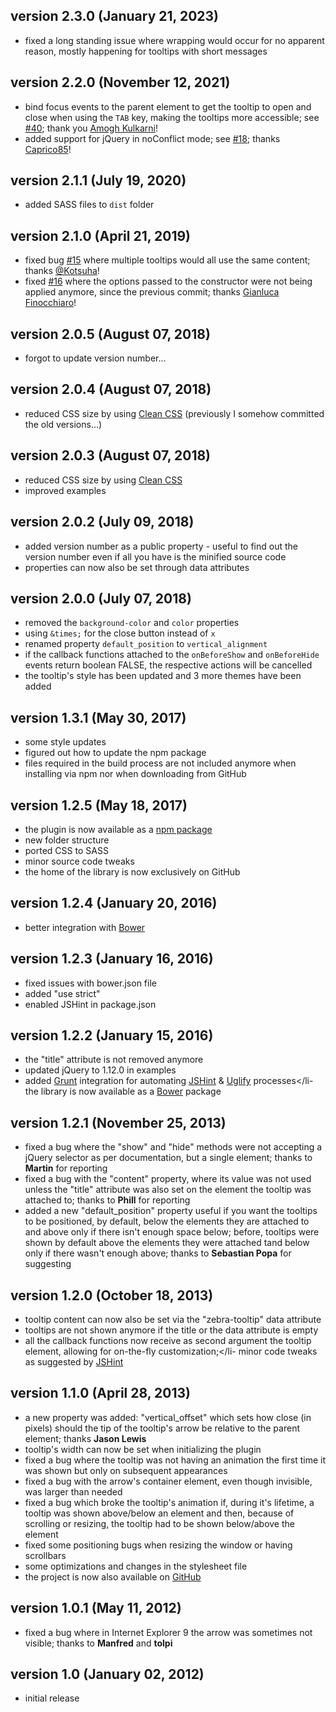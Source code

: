 ## version 2.3.0 (January 21, 2023)

- fixed a long standing issue where wrapping would occur for no apparent reason, mostly happening for tooltips with short messages

## version 2.2.0 (November 12, 2021)

- bind focus events to the parent element to get the tooltip to open and close when using the `TAB` key, making the tooltips more accessible; see [#40](https://github.com/stefangabos/Zebra_Tooltips/pull/40); thank you [Amogh Kulkarni](https://github.com/xmlns)!
- added support for jQuery in noConflict mode; see [#18](https://github.com/stefangabos/Zebra_Tooltips/pull/18); thanks [Caprico85](https://github.com/Caprico85)!
## version 2.1.1 (July 19, 2020)

- added SASS files to `dist` folder

## version 2.1.0 (April 21, 2019)

- fixed bug [#15](https://github.com/stefangabos/Zebra_Tooltips/issues/15) where multiple tooltips would all use the same content; thanks [@Kotsuha](https://github.com/Kotsuha)!
- fixed [#16](https://github.com/stefangabos/Zebra_Tooltips/issues/16) where the options passed to the constructor were not being applied anymore, since the previous commit; thanks [Gianluca Finocchiaro](https://github.com/gfinocchiaro)!

## version 2.0.5 (August 07, 2018)

- forgot to update version number...

## version 2.0.4 (August 07, 2018)

- reduced CSS size by using [Clean CSS](https://www.npmjs.com/package/clean-css) (previously I somehow committed the old versions...)

## version 2.0.3 (August 07, 2018)

- reduced CSS size by using [Clean CSS](https://www.npmjs.com/package/clean-css)
- improved examples

## version 2.0.2 (July 09, 2018)

- added version number as a public property - useful to find out the version number even if all you have is the minified source code
- properties can now also be set through data attributes

## version 2.0.0 (July 07, 2018)

- removed the `background-color` and `color` properties
- using `&times;` for the close button instead of `x`
- renamed property `default_position` to `vertical_alignment`
- if the callback functions attached to the `onBeforeShow` and `onBeforeHide` events return boolean FALSE, the respective actions will be cancelled
- the tooltip's style has been updated and 3 more themes have been added

## version 1.3.1 (May 30, 2017)

- some style updates
- figured out how to update the npm package
- files required in the build process are not included anymore when installing via npm nor when downloading from GitHub

## version 1.2.5 (May 18, 2017)

- the plugin is now available as a [npm package](https://www.npmjs.com/package/zebra_tooltips)
- new folder structure
- ported CSS to SASS
- minor source code tweaks
- the home of the library is now exclusively on GitHub

## version 1.2.4 (January 20, 2016)

- better integration with [Bower](http://bower.io/)

## version 1.2.3 (January 16, 2016)

- fixed issues with bower.json file
- added "use strict"
- enabled JSHint in package.json

## version 1.2.2 (January 15, 2016)

- the "title" attribute is not removed anymore
- updated jQuery to 1.12.0 in examples
- added [Grunt](http://gruntjs.com/) integration for automating [JSHint](https://github.com/gruntjs/grunt-contrib-jshint) &amp; [Uglify](https://github.com/gruntjs/grunt-contrib-uglify) processes</li- the library is now available as a [Bower](http://bower.io/) package

## version 1.2.1 (November 25, 2013)

- fixed a bug where the "show" and "hide" methods were not accepting a jQuery selector as per documentation, but a single element; thanks to **Martin** for reporting
- fixed a bug with the "content" property, where its value was not used unless the "title" attribute was also set on the element the tooltip was attached to; thanks to **Phill** for reporting
- added a new "default_position" property useful if you want the tooltips to be positioned, by default, below the elements they are attached to and above only if there isn't enough space below; before, tooltips were shown by default above the elements they were attached tand below only if there wasn't enough above; thanks to **Sebastian Popa** for suggesting

## version 1.2.0 (October 18, 2013)

- tooltip content can now also be set via the "zebra-tooltip" data attribute
- tooltips are not shown anymore if the title or the data attribute is empty
- all the callback functions now receive as second argument the tooltip element, allowing for on-the-fly customization;</li- minor code tweaks as suggested by [JSHint](http://www.jshint.com/)

## version 1.1.0 (April 28, 2013)

- a new property was added: "vertical_offset" which sets how close (in pixels) should the tip of the tooltip's arrow be relative to the parent element; thanks **Jason Lewis**
- tooltip's width can now be set when initializing the plugin
- fixed a bug where the tooltip was not having an animation the first time it was shown but only on subsequent appearances
- fixed a bug with the arrow's container element, even though invisible, was larger than needed
- fixed a bug which broke the tooltip's animation if, during it's lifetime, a tooltip was shown above/below an element and then, because of scrolling or resizing, the tooltip had to be shown below/above the element
- fixed some positioning bugs when resizing the window or having scrollbars
- some optimizations and changes in the stylesheet file
- the project is now also available on [GitHub](https://github.com/stefangabos/Zebra_Tooltips)

## version 1.0.1 (May 11, 2012)

- fixed a bug where in Internet Explorer 9 the arrow was sometimes not visible; thanks to **Manfred** and **tolpi**

## version 1.0 (January 02, 2012)

- initial release
